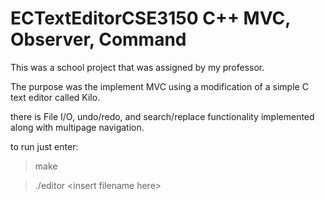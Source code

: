 # ECTextEditorCSE3150 C++ MVC, Observer, Command

This was a school project that was assigned by my professor.

The purpose was the implement MVC using a modification of a simple C text editor called Kilo.

there is File I/O, undo/redo, and search/replace functionality implemented along with multipage navigation.

to run just enter:
>make

>./editor \<insert filename here\>

